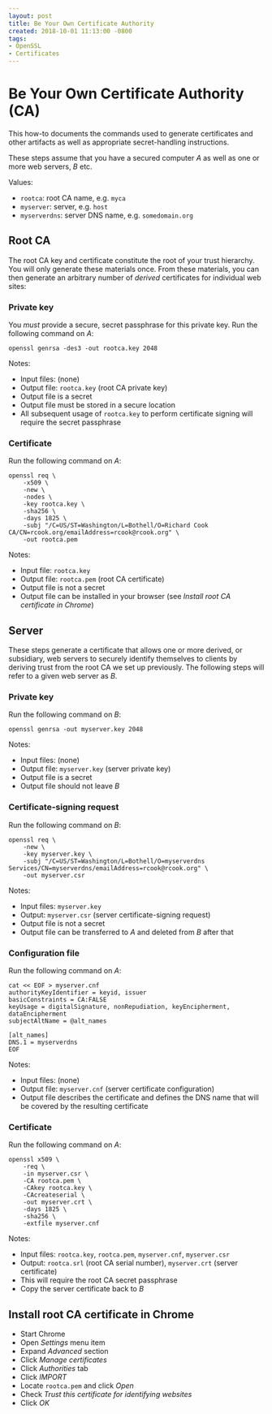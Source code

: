 ```yaml
---
layout: post
title: Be Your Own Certificate Authority
created: 2018-10-01 11:13:00 -0800
tags:
- OpenSSL
- Certificates
---
```

# Be Your Own Certificate Authority (CA)

This how-to documents the commands used to generate certificates and other artifacts as well as appropriate secret-handling instructions.

These steps assume that you have a secured computer _A_ as well as one or more web servers, _B_ etc.

Values:

* `rootca`: root CA name, e.g. `myca`
* `myserver`: server, e.g. `host`
* `myserverdns`: server DNS name, e.g. `somedomain.org`

## Root CA

The root CA key and certificate constitute the root of your trust hierarchy. You will only generate these materials once. From these materials, you can then generate an arbitrary number of _derived_ certificates for individual web sites:

### Private key

You _must_ provide a secure, secret passphrase for this private key. Run the following command on _A_:

```
openssl genrsa -des3 -out rootca.key 2048
```

Notes:

* Input files: (none)
* Output file: `rootca.key` (root CA private key)
* Output file is a secret
* Output file must be stored in a secure location
* All subsequent usage of `rootca.key` to perform certificate signing will require the secret passphrase

### Certificate

Run the following command on _A_:

```
openssl req \
    -x509 \
    -new \
    -nodes \
    -key rootca.key \
    -sha256 \
    -days 1825 \
    -subj "/C=US/ST=Washington/L=Bothell/O=Richard Cook CA/CN=rcook.org/emailAddress=rcook@rcook.org" \
    -out rootca.pem
```

Notes:

* Input file: `rootca.key`
* Output file: `rootca.pem` (root CA certificate)
* Output file is not a secret
* Output file can be installed in your browser (see _Install root CA certificate in Chrome_)

## Server

These steps generate a certificate that allows one or more derived, or subsidiary, web servers to securely identify themselves to clients by deriving trust from the root CA we set up previously. The following steps will refer to a given web server as _B_.

### Private key

Run the following command on _B_:

```
openssl genrsa -out myserver.key 2048
```

Notes:

* Input files: (none)
* Output file: `myserver.key` (server private key)
* Output file is a secret
* Output file should not leave _B_

### Certificate-signing request

Run the following command on _B_:

```
openssl req \
    -new \
    -key myserver.key \
    -subj "/C=US/ST=Washington/L=Bothell/O=myserverdns Services/CN=myserverdns/emailAddress=rcook@rcook.org" \
    -out myserver.csr
```

Notes:

* Input files: `myserver.key`
* Output: `myserver.csr` (server certificate-signing request)
* Output file is not a secret
* Output file can be transferred to _A_ and deleted from _B_ after that

### Configuration file

Run the following command on _A_:

```
cat << EOF > myserver.cnf
authorityKeyIdentifier = keyid, issuer
basicConstraints = CA:FALSE
keyUsage = digitalSignature, nonRepudiation, keyEncipherment, dataEncipherment
subjectAltName = @alt_names

[alt_names]
DNS.1 = myserverdns
EOF
```

Notes:

* Input files: (none)
* Output file: `myserver.cnf` (server certificate configuration)
* Output file describes the certificate and defines the DNS name that will be covered by the resulting certificate

### Certificate

Run the following command on _A_:

```
openssl x509 \
    -req \
    -in myserver.csr \
    -CA rootca.pem \
    -CAkey rootca.key \
    -CAcreateserial \
    -out myserver.crt \
    -days 1825 \
    -sha256 \
    -extfile myserver.cnf
```

Notes:

* Input files: `rootca.key`, `rootca.pem`, `myserver.cnf`, `myserver.csr`
* Output: `rootca.srl` (root CA serial number), `myserver.crt` (server certificate)
* This will require the root CA secret passphrase
* Copy the server certificate back to _B_

## Install root CA certificate in Chrome

* Start Chrome
* Open _Settings_ menu item
* Expand _Advanced_ section
* Click _Manage certificates_
* Click _Authorities_ tab
* Click _IMPORT_
* Locate `rootca.pem` and click _Open_
* Check _Trust this certificate for identifying websites_
* Click _OK_
